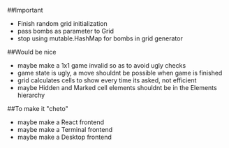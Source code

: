 ##Important
- Finish random grid initialization
- pass bombs as parameter to Grid
- stop using mutable.HashMap for bombs in grid generator

##Would be nice
- maybe make a 1x1 game invalid so as to avoid ugly checks
- game state is ugly, a move shouldnt be possible when game is finished
- grid calculates cells to show every time its asked, not efficient
- maybe Hidden and Marked cell elements shouldnt be in the Elements hierarchy

##To make it "cheto"
- maybe make a React frontend
- maybe make a Terminal frontend
- maybe make a Desktop frontend